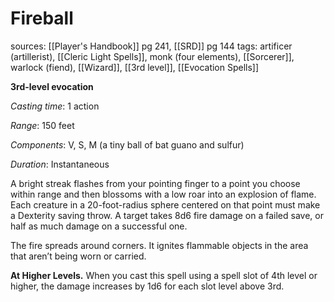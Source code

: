 # Fireball
sources: [[Player's Handbook]] pg 241, [[SRD]] pg 144
tags: artificer (artillerist), [[Cleric Light Spells]], monk (four elements), [[Sorcerer]], warlock (fiend), [[Wizard]], [[3rd level]], [[Evocation Spells]]

**3rd-level evocation**

*Casting time*: 1 action

*Range*: 150 feet

*Components*: V, S, M (a tiny ball of bat guano and sulfur)

*Duration*: Instantaneous

A bright streak flashes from your pointing finger to a point you choose within range and then blossoms with a low roar into an explosion of flame. Each creature in a 20-foot-radius sphere centered on that point must make a Dexterity saving throw. A target takes 8d6 fire damage on a failed save, or half as much damage on a successful one.

The fire spreads around corners. It ignites flammable objects in the area that aren’t being worn or carried.

**At Higher Levels.** When you cast this spell using a spell slot of 4th level or higher, the damage increases by 1d6 for each slot level above 3rd.
